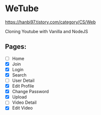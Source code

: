 # WeTube
https://hanbi97.tistory.com/category/CS/Web

Cloning Youtube with Vanilla and NodeJS

## Pages:

- [ ] Home
- [x] Join
- [x] Login
- [x] Search
- [ ] User Detail
- [x] Edit Profile
- [x] Change Password
- [x] Upload 
- [ ] Video Detail
- [x] Edit Video
